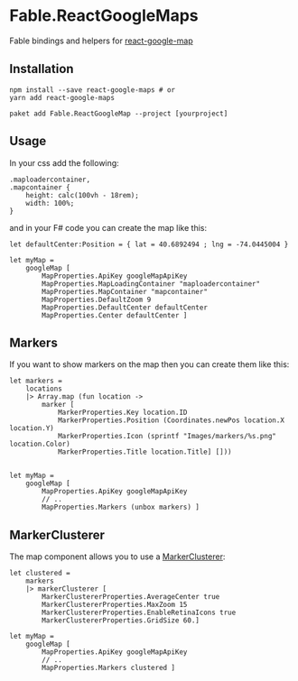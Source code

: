 # Fable.ReactGoogleMaps

Fable bindings and helpers for [react-google-map](https://github.com/tomchentw/react-google-maps)

## Installation

    npm install --save react-google-maps # or
    yarn add react-google-maps

    paket add Fable.ReactGoogleMap --project [yourproject]

## Usage

In your css add the following:

    .maploadercontainer,
    .mapcontainer {
        height: calc(100vh - 18rem);
        width: 100%;
    }

and in your F# code you can create the map like this:

    let defaultCenter:Position = { lat = 40.6892494 ; lng = -74.0445004 }

    let myMap =
        googleMap [ 
            MapProperties.ApiKey googleMapApiKey
            MapProperties.MapLoadingContainer "maploadercontainer"
            MapProperties.MapContainer "mapcontainer"
            MapProperties.DefaultZoom 9
            MapProperties.DefaultCenter defaultCenter
            MapProperties.Center defaultCenter ]

## Markers

If you want to show markers on the map then you can create them like this:

    let markers =
        locations
        |> Array.map (fun location ->
            marker [
                MarkerProperties.Key location.ID
                MarkerProperties.Position (Coordinates.newPos location.X location.Y)
                MarkerProperties.Icon (sprintf "Images/markers/%s.png" location.Color)
                MarkerProperties.Title location.Title] []))


    let myMap =
        googleMap [ 
            MapProperties.ApiKey googleMapApiKey
            // ..
            MapProperties.Markers (unbox markers) ]

## MarkerClusterer

The map component allows you to use a [MarkerClusterer](https://tomchentw.github.io/react-google-maps/#markerclusterer):

    let clustered =
        markers
        |> markerClusterer [
            MarkerClustererProperties.AverageCenter true
            MarkerClustererProperties.MaxZoom 15
            MarkerClustererProperties.EnableRetinaIcons true
            MarkerClustererProperties.GridSize 60.]

    let myMap =
        googleMap [ 
            MapProperties.ApiKey googleMapApiKey
            // ..
            MapProperties.Markers clustered ]
